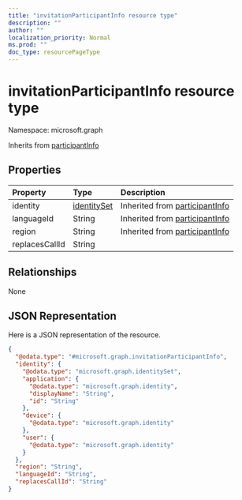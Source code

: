 ```yaml
---
title: "invitationParticipantInfo resource type"
description: ""
author: ""
localization_priority: Normal
ms.prod: ""
doc_type: resourcePageType
---
```


# invitationParticipantInfo resource type


Namespace: microsoft.graph




Inherits from [participantInfo](../resources/participantinfo.md)

## Properties
|Property|Type|Description|
|:---|:---|:---|
|identity|[identitySet](../resources/identityset.md)| Inherited from [participantInfo](../resources/participantinfo.md)|
|languageId|String| Inherited from [participantInfo](../resources/participantinfo.md)|
|region|String| Inherited from [participantInfo](../resources/participantinfo.md)|
|replacesCallId|String||

## Relationships
None

## JSON Representation
Here is a JSON representation of the resource.
<!-- {
  "blockType": "resource",
  "@odata.type": "microsoft.graph.invitationParticipantInfo"
}
-->
``` json
{
  "@odata.type": "#microsoft.graph.invitationParticipantInfo",
  "identity": {
    "@odata.type": "microsoft.graph.identitySet",
    "application": {
      "@odata.type": "microsoft.graph.identity",
      "displayName": "String",
      "id": "String"
    },
    "device": {
      "@odata.type": "microsoft.graph.identity"
    },
    "user": {
      "@odata.type": "microsoft.graph.identity"
    }
  },
  "region": "String",
  "languageId": "String",
  "replacesCallId": "String"
}
```

